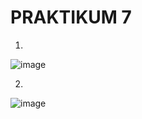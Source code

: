 # PRAKTIKUM 7

1)  
![image](https://github.com/alexandravoit/ANDMETURVE-2024/assets/145194484/d363602a-9c5e-4a41-bead-01242e895f8b)

2)  
![image](https://github.com/alexandravoit/ANDMETURVE-2024/assets/145194484/46cfec71-4ffe-40db-ac36-074b37eec715)

